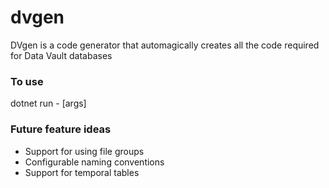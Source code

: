 # dvgen
DVgen is a code generator that automagically creates all the code required for Data Vault databases

### To use
dotnet run - [args]

### Future feature ideas
- Support for using file groups
- Configurable naming conventions
- Support for temporal tables
